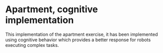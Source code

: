 # Apartment, cognitive implementation

This implementation of the apartment exercise, it has been implemented using cognitive behavior which provides a better response for robots executing complex tasks. 
